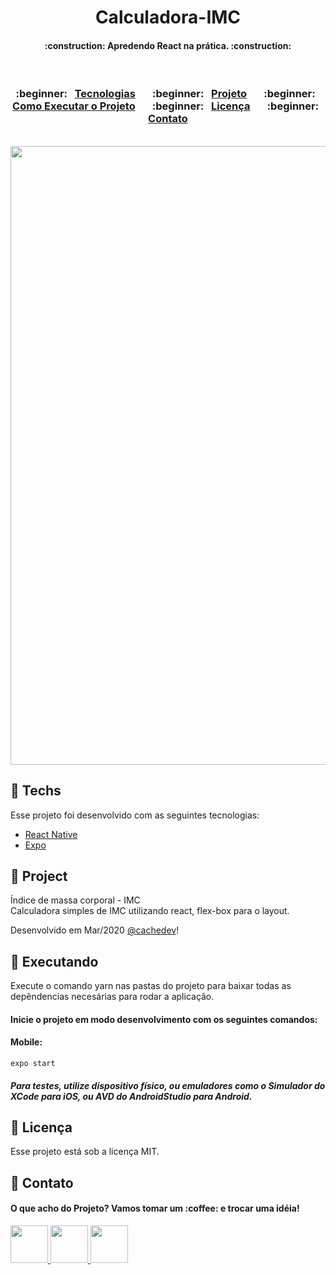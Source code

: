 <h1 align="center">
  Calculadora-IMC
</h1>

<h4 align="center">
  :construction: Apredendo React na prática. :construction:
</h4>

</br>
<h3 align="center">
  	:beginner:&nbsp;&nbsp;   
    <a href="#rocket-tecnologias"> Tecnologias</a>&nbsp;&nbsp;&nbsp;&nbsp;&nbsp;&nbsp;
  	:beginner:&nbsp;&nbsp;   
    <a href="#-projeto">Projeto</a>&nbsp;&nbsp;&nbsp;&nbsp;&nbsp;&nbsp;    
  	:beginner:&nbsp;&nbsp;   
    <a href="#-executando">Como Executar o Projeto</a>&nbsp;&nbsp;&nbsp;&nbsp;&nbsp;&nbsp;
  	:beginner:&nbsp;&nbsp;
    <a href="#memo-licença">Licença</a>&nbsp;&nbsp;&nbsp;&nbsp;&nbsp;&nbsp;
  	:beginner:&nbsp;&nbsp; 
    <a href="#phone-contato">Contato</a>
</h5>

 </br>
 
<img src="https://github.com/jhsonmac/Template-README/blob/master/projeto.jpg?raw=true" width=990px />

## :beginner: Techs

Esse projeto foi desenvolvido com as seguintes tecnologias:

- [React Native](https://facebook.github.io/react-native/)
- [Expo](https://expo.io/)

## :beginner: Project

Índice de massa corporal - IMC </br>
Calculadora simples de IMC utilizando react, flex-box para o layout.

Desenvolvido em Mar/2020 <a href="https://www.instagram.com/cachedev">@cachedev</a>!


## :beginner: Executando

Execute o comando yarn nas pastas do projeto para baixar todas as depêndencias necesárias para rodar a aplicação.

<h4> Inicie o projeto em modo desenvolvimento com os seguintes comandos: </h4>

<h4> Mobile: </h4>

````
expo start
````

<h5> 
Para testes, utilize dispositivo físico, ou emuladores como o Simulador do XCode para iOS, ou AVD do AndroidStudio para Android. 
</h5>

## :beginner: Licença

Esse projeto está sob a licença MIT.


 ## :beginner: Contato 

 
 <h4>O que acho do Projeto? Vamos tomar um :coffee: e trocar uma idéia! </h4>
  
  
  <p>
    <a href="https://www.linkedin.com/in/jheisonmacielines/">
      <img src="https://github.com/jhsonmac/Template-README/blob/master/linkedin.png?raw=true" width=60 heigth=60/> 
    </a>
    <a href="https://api.whatsapp.com/send?phone=5562981240381&text=Olá,%20acabei%20de%20vir%20do%20seu%20repositorio%20no%20GitHub.%20Vamos%20conversar?">
      <img src="https://github.com/jhsonmac/Template-README/blob/master/whatsapp.png?raw=true" width=60 heigth=60/> 
    </a>
    <a href="https://www.instagram.com/jhson_mac/">
      <img src="https://github.com/jhsonmac/Template-README/blob/master/instagram.png?raw=true" width=60 heigth=60/> 
    </a>
  </p>
